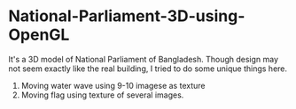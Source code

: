# National-Parliament-3D-using-OpenGL

It's a 3D model of National Parliament of Bangladesh.
Though design may not seem exactly like the real building, I tried to do some unique things here.
1. Moving water wave using 9-10 imagese as texture
2. Moving flag using texture of several images.
